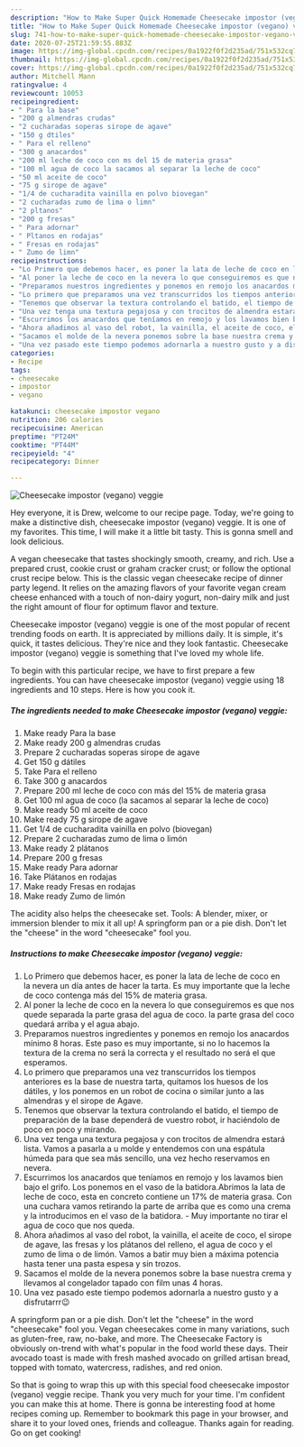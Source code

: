 ```yaml
---
description: "How to Make Super Quick Homemade Cheesecake impostor (vegano) veggie"
title: "How to Make Super Quick Homemade Cheesecake impostor (vegano) veggie"
slug: 741-how-to-make-super-quick-homemade-cheesecake-impostor-vegano-veggie
date: 2020-07-25T21:59:55.883Z
image: https://img-global.cpcdn.com/recipes/0a1922f0f2d235ad/751x532cq70/cheesecake-impostor-vegano-veggie-foto-principal.jpg
thumbnail: https://img-global.cpcdn.com/recipes/0a1922f0f2d235ad/751x532cq70/cheesecake-impostor-vegano-veggie-foto-principal.jpg
cover: https://img-global.cpcdn.com/recipes/0a1922f0f2d235ad/751x532cq70/cheesecake-impostor-vegano-veggie-foto-principal.jpg
author: Mitchell Mann
ratingvalue: 4
reviewcount: 10053
recipeingredient:
- " Para la base"
- "200 g almendras crudas"
- "2 cucharadas soperas sirope de agave"
- "150 g dtiles"
- " Para el relleno"
- "300 g anacardos"
- "200 ml leche de coco con ms del 15 de materia grasa"
- "100 ml agua de coco la sacamos al separar la leche de coco"
- "50 ml aceite de coco"
- "75 g sirope de agave"
- "1/4 de cucharadita vainilla en polvo biovegan"
- "2 cucharadas zumo de lima o limn"
- "2 pltanos"
- "200 g fresas"
- " Para adornar"
- " Pltanos en rodajas"
- " Fresas en rodajas"
- " Zumo de limn"
recipeinstructions:
- "Lo Primero que debemos hacer, es poner la lata de leche de coco en la nevera un día antes de hacer la tarta. Es muy importante que la leche de coco contenga más del 15% de materia grasa."
- "Al poner la leche de coco en la nevera lo que conseguiremos es que nos quede separada la parte grasa del agua de coco. la parte grasa del coco quedará arriba y el agua abajo."
- "Preparamos nuestros ingredientes y ponemos en remojo los anacardos mínimo 8 horas. Este paso es muy importante, si no lo hacemos la textura de la crema no será la correcta y el resultado no será el que esperamos."
- "Lo primero que preparamos una vez transcurridos los tiempos anteriores es la base de nuestra tarta, quitamos los huesos de los dátiles, y los ponemos en un robot de cocina o similar junto a las almendras y el sirope de Agave."
- "Tenemos que observar la textura controlando el batido, el tiempo de preparación de la base dependerá de vuestro robot, ir haciéndolo de poco en poco y mirando."
- "Una vez tenga una textura pegajosa y con trocitos de almendra estará lista. Vamos a pasarla a u molde y entendemos con una espátula húmeda para que sea más sencillo, una vez hecho reservamos en nevera."
- "Escurrimos los anacardos que teníamos en remojo y los lavamos bien bajo el grifo. Los ponemos en el vaso de la batidora.Abrimos la lata de leche de coco, esta en concreto contiene un 17% de materia grasa. Con una cuchara vamos retirando la parte de arriba que es como una crema y la introducimos en el vaso de la batidora. Muy importante no tirar el agua de coco que nos queda."
- "Ahora añadimos al vaso del robot, la vainilla, el aceite de coco, el sirope de agave, las fresas y los plátanos del relleno, el agua de coco y el zumo de lima o de limón. Vamos a batir muy bien a máxima potencia hasta tener una pasta espesa y sin trozos."
- "Sacamos el molde de la nevera ponemos sobre la base nuestra crema y llevamos al congelador tapado con film unas 4 horas."
- "Una vez pasado este tiempo podemos adornarla a nuestro gusto y a disfrutarrr😉"
categories:
- Recipe
tags:
- cheesecake
- impostor
- vegano

katakunci: cheesecake impostor vegano 
nutrition: 206 calories
recipecuisine: American
preptime: "PT24M"
cooktime: "PT44M"
recipeyield: "4"
recipecategory: Dinner

---
```



![Cheesecake impostor (vegano) veggie](https://img-global.cpcdn.com/recipes/0a1922f0f2d235ad/751x532cq70/cheesecake-impostor-vegano-veggie-foto-principal.jpg)

Hey everyone, it is Drew, welcome to our recipe page. Today, we're going to make a distinctive dish, cheesecake impostor (vegano) veggie. It is one of my favorites. This time, I will make it a little bit tasty. This is gonna smell and look delicious.

A vegan cheesecake that tastes shockingly smooth, creamy, and rich. Use a prepared crust, cookie crust or graham cracker crust; or follow the optional crust recipe below. This is the classic vegan cheesecake recipe of dinner party legend. It relies on the amazing flavors of your favorite vegan cream cheese enhanced with a touch of non-dairy yogurt, non-dairy milk and just the right amount of flour for optimum flavor and texture.

Cheesecake impostor (vegano) veggie is one of the most popular of recent trending foods on earth. It is appreciated by millions daily. It is simple, it's quick, it tastes delicious. They're nice and they look fantastic. Cheesecake impostor (vegano) veggie is something that I've loved my whole life.


To begin with this particular recipe, we have to first prepare a few ingredients. You can have cheesecake impostor (vegano) veggie using 18 ingredients and 10 steps. Here is how you cook it.

<!--inarticleads1-->

##### The ingredients needed to make Cheesecake impostor (vegano) veggie:

1. Make ready  Para la base
1. Make ready 200 g almendras crudas
1. Prepare 2 cucharadas soperas sirope de agave
1. Get 150 g dátiles
1. Take  Para el relleno
1. Take 300 g anacardos
1. Prepare 200 ml leche de coco con más del 15% de materia grasa
1. Get 100 ml agua de coco (la sacamos al separar la leche de coco)
1. Make ready 50 ml aceite de coco
1. Make ready 75 g sirope de agave
1. Get 1/4 de cucharadita vainilla en polvo (biovegan)
1. Prepare 2 cucharadas zumo de lima o limón
1. Make ready 2 plátanos
1. Prepare 200 g fresas
1. Make ready  Para adornar
1. Take  Plátanos en rodajas
1. Make ready  Fresas en rodajas
1. Make ready  Zumo de limón


The acidity also helps the cheesecake set. Tools: A blender, mixer, or immersion blender to mix it all up! A springform pan or a pie dish. Don&#39;t let the &#34;cheese&#34; in the word &#34;cheesecake&#34; fool you. 

<!--inarticleads2-->

##### Instructions to make Cheesecake impostor (vegano) veggie:

1. Lo Primero que debemos hacer, es poner la lata de leche de coco en la nevera un día antes de hacer la tarta. Es muy importante que la leche de coco contenga más del 15% de materia grasa.
1. Al poner la leche de coco en la nevera lo que conseguiremos es que nos quede separada la parte grasa del agua de coco. la parte grasa del coco quedará arriba y el agua abajo.
1. Preparamos nuestros ingredientes y ponemos en remojo los anacardos mínimo 8 horas. Este paso es muy importante, si no lo hacemos la textura de la crema no será la correcta y el resultado no será el que esperamos.
1. Lo primero que preparamos una vez transcurridos los tiempos anteriores es la base de nuestra tarta, quitamos los huesos de los dátiles, y los ponemos en un robot de cocina o similar junto a las almendras y el sirope de Agave.
1. Tenemos que observar la textura controlando el batido, el tiempo de preparación de la base dependerá de vuestro robot, ir haciéndolo de poco en poco y mirando.
1. Una vez tenga una textura pegajosa y con trocitos de almendra estará lista. Vamos a pasarla a u molde y entendemos con una espátula húmeda para que sea más sencillo, una vez hecho reservamos en nevera.
1. Escurrimos los anacardos que teníamos en remojo y los lavamos bien bajo el grifo. Los ponemos en el vaso de la batidora.Abrimos la lata de leche de coco, esta en concreto contiene un 17% de materia grasa. Con una cuchara vamos retirando la parte de arriba que es como una crema y la introducimos en el vaso de la batidora. - Muy importante no tirar el agua de coco que nos queda.
1. Ahora añadimos al vaso del robot, la vainilla, el aceite de coco, el sirope de agave, las fresas y los plátanos del relleno, el agua de coco y el zumo de lima o de limón. Vamos a batir muy bien a máxima potencia hasta tener una pasta espesa y sin trozos.
1. Sacamos el molde de la nevera ponemos sobre la base nuestra crema y llevamos al congelador tapado con film unas 4 horas.
1. Una vez pasado este tiempo podemos adornarla a nuestro gusto y a disfrutarrr😉


A springform pan or a pie dish. Don&#39;t let the &#34;cheese&#34; in the word &#34;cheesecake&#34; fool you. Vegan cheesecakes come in many variations, such as gluten-free, raw, no-bake, and more. The Cheesecake Factory is obviously on-trend with what&#39;s popular in the food world these days. Their avocado toast is made with fresh mashed avocado on grilled artisan bread, topped with tomato, watercress, radishes, and red onion. 

So that is going to wrap this up with this special food cheesecake impostor (vegano) veggie recipe. Thank you very much for your time. I'm confident you can make this at home. There is gonna be interesting food at home recipes coming up. Remember to bookmark this page in your browser, and share it to your loved ones, friends and colleague. Thanks again for reading. Go on get cooking!
